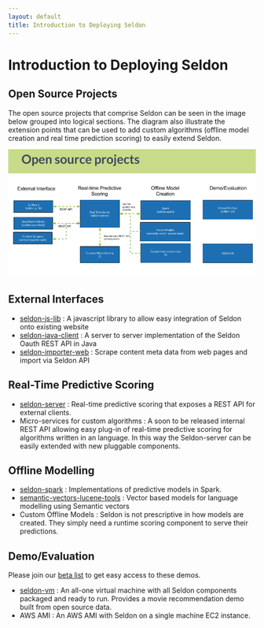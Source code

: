 ```yaml
---
layout: default
title: Introduction to Deploying Seldon 
---
```


# Introduction to Deploying Seldon

## Open Source Projects
The open source projects that comprise Seldon can be seen in the image below grouped into logical sections. The diagram also illustrate the extension points that can be used to add custom algorithms (offline model creation and real time prediction scoring) to easily extend Seldon.

![Open Source Projects](/img/OpenSourceProjects.png "Open Source Projects (project at https://github.com/SeldonIO")

## External Interfaces

 * [seldon-js-lib](https://github.com/SeldonIO/seldon-js-lib) : A javascript library to allow easy integration of Seldon onto existing website
 * [seldon-java-client](https://github.com/SeldonIO/seldon-java-client) : A server to server implementation of the Seldon Oauth REST API in Java
 * [seldon-importer-web](https://github.com/SeldonIO/seldon-importer-web) : Scrape content meta data from web pages and import via Seldon API

## Real-Time Predictive Scoring

 * [seldon-server](https://github.com/SeldonIO/seldon-server) : Real-time predictive scoring that exposes a REST API for external clients.
 * Micro-services for custom algorithms : A soon to be released internal REST API allowing easy plug-in of real-time predictive scoring for algorithms written in an language. In this way the Seldon-server can be easily extended with new pluggable components.

## Offline Modelling

 * [seldon-spark](https://github.com/SeldonIO/seldon-spark) : Implementations of predictive models in Spark.
 * [semantic-vectors-lucene-tools](https://github.com/SeldonIO/semantic-vectors-lucene-tools) : Vector based models for language modelling using Semantic vectors
 * Custom Offline Models : Seldon is not prescriptive in how models are created. They simply need a runtime scoring component to serve their predictions.

## Demo/Evaluation

Please join our [beta list](http://www.seldon.io/open-source) to get easy access to these demos.

 * [seldon-vm](https://github.com/SeldonIO/seldon-vm) : An all-one virtual machine with all Seldon components packaged and ready to run. Provides a movie recommendation demo built from open source data.
 * AWS AMI : An AWS AMI with Seldon on a single machine EC2 instance.
